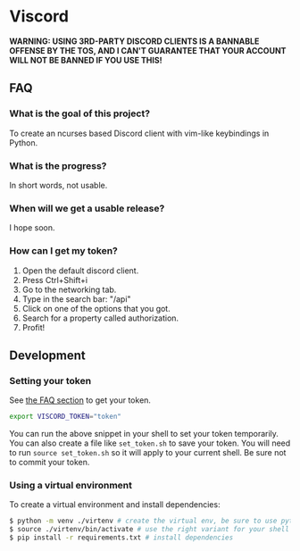 # Viscord
**WARNING: USING 3RD-PARTY DISCORD CLIENTS IS A BANNABLE OFFENSE BY THE TOS, AND I CAN'T GUARANTEE THAT YOUR ACCOUNT WILL NOT BE BANNED IF YOU USE THIS!**

## FAQ

### What is the goal of this project?
To create an ncurses based Discord client with vim-like keybindings in Python.

### What is the progress?
In short words, not usable.

### When will we get a usable release?
I hope soon.

### How can I get my token?

1. Open the default discord client.
2. Press Ctrl+Shift+i
3. Go to the networking tab.
4. Type in the search bar: "/api"
5. Click on one of the options that you got.
6. Search for a property called authorization.
7. Profit!

## Development

### Setting your token

See [the FAQ section](#how-can-i-get-my-token) to get your token.
```bash
export VISCORD_TOKEN="token"
```
You can run the above snippet in your shell to set your token temporarily.
You can also create a file like `set_token.sh` to save your token. You will need to run `source set_token.sh` so it will apply to your current shell.
Be sure not to commit your token.

### Using a virtual environment

To create a virtual environment and install dependencies:
```bash
$ python -m venv ./virtenv # create the virtual env, be sure to use python3
$ source ./virtenv/bin/activate # use the right variant for your shell {,.fish,.csh}
$ pip install -r requirements.txt # install dependencies
```
